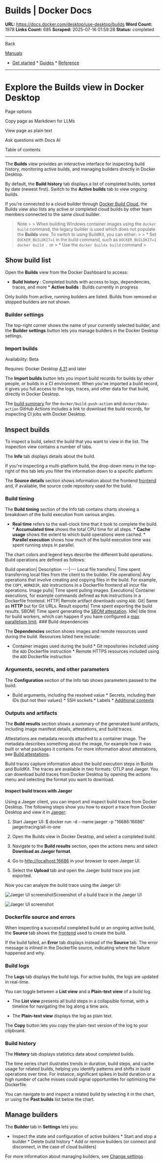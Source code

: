 # Builds | Docker Docs

**URL:** https://docs.docker.com/desktop/use-desktop/builds
**Word Count:** 1978
**Links Count:** 685
**Scraped:** 2025-07-16 01:59:28
**Status:** completed

---

Back

[Manuals](https://docs.docker.com/manuals/)

  * [Get started](https://docs.docker.com/get-started/)   * [Guides](https://docs.docker.com/guides/)   * [Reference](https://docs.docker.com/reference/)

* * *

# Explore the Builds view in Docker Desktop

Page options

Copy page as Markdown for LLMs

View page as plain text

Ask questions with Docs AI

Table of contents

* * *

The **Builds** view provides an interactive interface for inspecting build history, monitoring active builds, and managing builders directly in Docker Desktop.

By default, the **Build history** tab displays a list of completed builds, sorted by date \(newest first\). Switch to the **Active builds** tab to view ongoing builds.

If you're connected to a cloud builder through [Docker Build Cloud](https://docs.docker.com/build-cloud/), the Builds view also lists any active or completed cloud builds by other team members connected to the same cloud builder.

> Note >  > When building Windows container images using the `docker build` command, the legacy builder is used which does not populate the **Builds** view. To switch to using BuildKit, you can either: >  >   * Set `DOCKER_BUILDKIT=1` in the build command, such as `DOCKER_BUILDKIT=1 docker build .` or >   * Use the `docker buildx build` command > 

## Show build list

Open the **Builds** view from the Docker Dashboard to access:

  * **Build history** : Completed builds with access to logs, dependencies, traces, and more   * **Active builds** : Builds currently in progress

Only builds from active, running builders are listed. Builds from removed or stopped builders are not shown.

### Builder settings

The top-right corner shows the name of your currently selected builder, and the **Builder settings** button lets you manage builders in the Docker Desktop settings.

### Import builds

Availability: Beta 

Requires: Docker Desktop [4.31](https://docs.docker.com/desktop/release-notes/#4310) and later

The **Import builds** button lets you import build records for builds by other people, or builds in a CI environment. When you've imported a build record, it gives you full access to the logs, traces, and other data for that build, directly in Docker Desktop.

The [build summary](https://docs.docker.com/build/ci/github-actions/build-summary/) for the `docker/build-push-action` and `docker/bake-action` GitHub Actions includes a link to download the build records, for inspecting CI jobs with Docker Desktop.

## Inspect builds

To inspect a build, select the build that you want to view in the list. The inspection view contains a number of tabs.

The **Info** tab displays details about the build.

If you're inspecting a multi-platform build, the drop-down menu in the top-right of this tab lets you filter the information down to a specific platform:

The **Source details** section shows information about the frontend [frontend](https://docs.docker.com/build/buildkit/frontend/) and, if available, the source code repository used for the build.

### Build timing

The **Build timing** section of the Info tab contains charts showing a breakdown of the build execution from various angles.

  * **Real time** refers to the wall-clock time that it took to complete the build.   * **Accumulated time** shows the total CPU time for all steps.   * **Cache usage** shows the extent to which build operations were cached.   * **Parallel execution** shows how much of the build execution time was spent running steps in parallel.

The chart colors and legend keys describe the different build operations. Build operations are defined as follows:

Build operation| Description   ---|---   Local file transfers| Time spent transferring local files from the client to the builder.   File operations| Any operations that involve creating and copying files in the build. For example, the `COPY`, `WORKDIR`, `ADD` instructions in a Dockerfile frontend all incur file operations.   Image pulls| Time spent pulling images.   Executions| Container executions, for example commands defined as `RUN` instructions in a Dockerfile frontend.   HTTP| Remote artifact downloads using `ADD`.   Git| Same as **HTTP** but for Git URLs.   Result exports| Time spent exporting the build results.   SBOM| Time spent generating the [SBOM attestation](https://docs.docker.com/build/metadata/attestations/sbom/).   Idle| Idle time for build workers, which can happen if you have configured a [max parallelism limit](https://docs.docker.com/build/buildkit/configure/#max-parallelism).      ### Build dependencies

The **Dependencies** section shows images and remote resources used during the build. Resources listed here include:

  * Container images used during the build   * Git repositories included using the `ADD` Dockerfile instruction   * Remote HTTPS resources included using the `ADD` Dockerfile instruction

### Arguments, secrets, and other parameters

The **Configuration** section of the Info tab shows parameters passed to the build:

  * Build arguments, including the resolved value   * Secrets, including their IDs \(but not their values\)   * SSH sockets   * Labels   * [Additional contexts](https://docs.docker.com/reference/cli/docker/buildx/build/#build-context)

### Outputs and artifacts

The **Build results** section shows a summary of the generated build artifacts, including image manifest details, attestations, and build traces.

Attestations are metadata records attached to a container image. The metadata describes something about the image, for example how it was built or what packages it contains. For more information about attestations, see [Build attestations](https://docs.docker.com/build/metadata/attestations/).

Build traces capture information about the build execution steps in Buildx and BuildKit. The traces are available in two formats: OTLP and Jaeger. You can download build traces from Docker Desktop by opening the actions menu and selecting the format you want to download.

#### Inspect build traces with Jaeger

Using a Jaeger client, you can import and inspect build traces from Docker Desktop. The following steps show you how to export a trace from Docker Desktop and view it in [Jaeger](https://www.jaegertracing.io/):

  1. Start Jaeger UI:                    $ docker run -d --name jaeger -p "16686:16686" jaegertracing/all-in-one          

  2. Open the Builds view in Docker Desktop, and select a completed build.

  3. Navigate to the **Build results** section, open the actions menu and select **Download as Jaeger format**.

  4. Go to <http://localhost:16686> in your browser to open Jaeger UI.

  5. Select the **Upload** tab and open the Jaeger build trace you just exported.

Now you can analyze the build trace using the Jaeger UI:

![Jaeger UI screenshot](https://docs.docker.com/desktop/images/build-ui-jaeger-screenshot.png)Screenshot of a build trace in the Jaeger UI

![Jaeger UI screenshot](https://docs.docker.com/desktop/images/build-ui-jaeger-screenshot.png)

### Dockerfile source and errors

When inspecting a successful completed build or an ongoing active build, the **Source** tab shows the [frontend](https://docs.docker.com/build/buildkit/frontend/) used to create the build.

If the build failed, an **Error** tab displays instead of the **Source** tab. The error message is inlined in the Dockerfile source, indicating where the failure happened and why.

### Build logs

The **Logs** tab displays the build logs. For active builds, the logs are updated in real-time.

You can toggle between a **List view** and a **Plain-text view** of a build log.

  * The **List view** presents all build steps in a collapsible format, with a timeline for navigating the log along a time axis.

  * The **Plain-text view** displays the log as plain text.

The **Copy** button lets you copy the plain-text version of the log to your clipboard.

### Build history

The **History** tab displays statistics data about completed builds.

The time series chart illustrates trends in duration, build steps, and cache usage for related builds, helping you identify patterns and shifts in build operations over time. For instance, significant spikes in build duration or a high number of cache misses could signal opportunities for optimizing the Dockerfile.

You can navigate to and inspect a related build by selecting it in the chart, or using the **Past builds** list below the chart.

## Manage builders

The **Builder** tab in **Settings** lets you:

  * Inspect the state and configuration of active builders   * Start and stop a builder   * Delete build history   * Add or remove builders \(or connect and disconnect, in the case of cloud builders\)

For more information about managing builders, see [Change settings](https://docs.docker.com/desktop/settings-and-maintenance/settings/#builders)